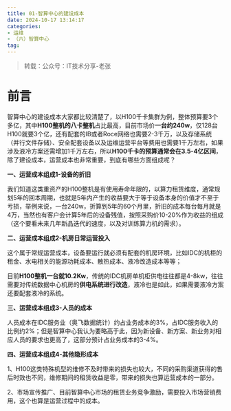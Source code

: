 ```yaml
---
title: 01-智算中心的建设成本
date: 2024-10-17 13:14:17
categories:
- 运维
- （六）智算中心
tag:
---
```


>转载：公众号：IT技术分享-老张

# 前言

智算中心的建设成本大家都比较清楚了，以H100千卡集群为例，整体预算要3个多亿，其中**H100整机的八卡整机**占比最高，目前市场价**一台约240w**，仅128台H100就要3个亿，还有配套的IB或者Roce网络也需要2-3千万，以及存储系统（并行文件存储）、安全配套设备以及运维运营平台等费用也需要1千万左右，如果涉及液冷方案还需增加1千万左右，所以**H100千卡的预算通常会在3.5-4亿区间**，除了建设成本，运营成本也非常重要，到底有哪些方面组成呢？



**一、运营成本组成1-设备的折旧**

我们知道这类重资产的H100整机是有使用寿命年限的，以算力租赁维度，通常规划5年的回本周期，也就是5年内产生的收益要大于等于设备本身的价值才不至于亏损，举例来说，一台240w，折算到5年的60个月里，折旧的成本每台每月就是4万，当然也有客户会计算5年后的设备残值，按照采购价10-20%作为收益的组成（这个要看未来几年新品迭代的速度，以及对训练算力机的需求）。



**二、运营成本组成2-机房日常运营投入**

这个属于常规运营成本，设备要运行就必须有配套的机房环境，比如IDC的机柜的租金、水电相关的能源功耗成本、散热成本、液冷改造成本等等；

目前**H100整机一台就10.2Kw**，传统的IDC机房单机柜供电往往都是4-8kw，往往需要对传统数据中心机房的**供电系统进行改造**，液冷也是如此，如果需要液冷方案还要配套液冷的系统。



**三、运营成本组成3-人员的成本**

人员成本在IDC服务业（奥飞数据统计）约占业务成本的3%，占IDC服务收入的比例约2%；但是智算中心我认为要略高于此，因为新设备、新方案、新业务对相应人员的要求也更高了，这部分预计占业务成本的3-4%。



**四、运营成本组成4-其他隐形成本**

1、H100这类特殊机型的维修不及时带来的损失也较大，不同的采购渠道获得的售后时效也不同，维修期间的租赁收益是零，带来的损失也算运营成本的一部分。

2、市场宣传推广、目前智算中心市场的租赁业务竞争激励，需要投入市场营销费用，这个也算是运营过程中的成本。



